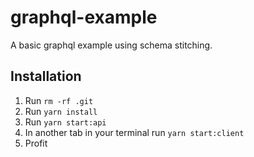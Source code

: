 # graphql-example

A basic graphql example using schema stitching.

## Installation

1. Run `rm -rf .git`
2. Run `yarn install`
3. Run `yarn start:api`
4. In another tab in your terminal run `yarn start:client`
5. Profit
